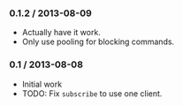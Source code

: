 ### 0.1.2 / 2013-08-09

- Actually have it work.
- Only use pooling for blocking commands.

### 0.1 / 2013-08-08

- Initial work
- TODO: Fix `subscribe` to use one client.